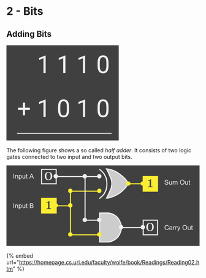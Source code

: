 # 2 - Bits

## Adding Bits

![](../.gitbook/assets/addition-example-step-1%20%281%29.png)

The following figure shows a so called _half adder_. It consists of two logic gates connected to two input and two output bits.

![](../.gitbook/assets/half-adder.png)

{% embed url="https://homepage.cs.uri.edu/faculty/wolfe/book/Readings/Reading02.htm" %}



